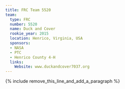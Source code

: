 ```yaml
---
title: FRC Team 5520
team:
  type: FRC
  number: 5520
  name: Duck and Cover
  rookie_year: 2015
  location: Henrico, Virginia, USA
  sponsors:
  - NASA
  - PTC
  - Henrico County 4-H
  links:
    Website: www.duckandcover7037.org
---
```


{% include remove_this_line_and_add_a_paragraph %}